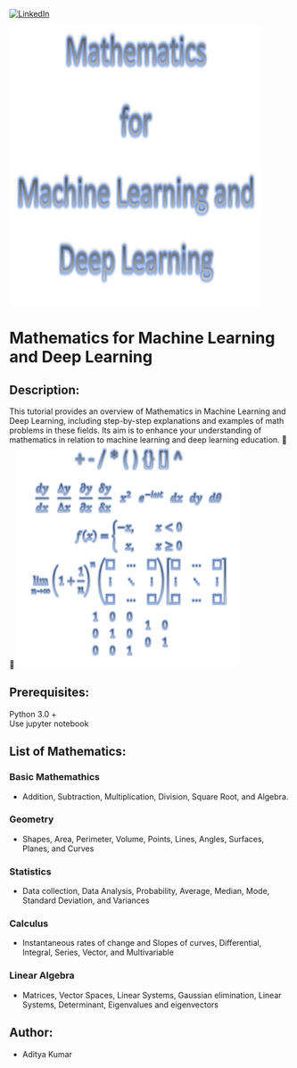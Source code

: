 
[![LinkedIn][linkedin-shield]][linkedin-url]
 

<!-- MARKDOWN LINKS & IMAGES -->
<!-- https://www.markdownguide.org/basic-syntax/#reference-style-links -->
[linkedin-shield]: https://img.shields.io/badge/-LinkedIn-black.svg?style=for-the-badge&logo=linkedin&colorB=555
[linkedin-url]: https://linkedin.com/in/adi-dom

<img src="Title.PNG"  height = "500" width = "450" class= "centerImage" >

# Mathematics for Machine Learning and Deep Learning

##  Description:    
This tutorial provides an overview of Mathematics in Machine Learning and Deep Learning, including step-by-step explanations and examples of math problems in these fields. Its aim is to enhance your understanding of mathematics in relation to machine learning and deep learning education. :symbols: :1234:
<img src="Title_Math.PNG" height = "400" width = "400" class="center" >

## Prerequisites:
Python 3.0 +  
Use jupyter notebook  

## List of Mathematics:
### Basic Mathemathics  
- Addition, Subtraction, Multiplication, Division, Square Root, and Algebra.
### Geometry  
- Shapes, Area, Perimeter, Volume, Points, Lines, Angles, Surfaces, Planes, and Curves
### Statistics 
- Data collection, Data Analysis, Probability, Average, Median, Mode, Standard Deviation, and Variances 
### Calculus  
- Instantaneous rates of change and Slopes of curves, Differential, Integral, Series, Vector, and Multivariable
### Linear Algebra  
- Matrices, Vector Spaces, Linear Systems,  Gaussian elimination, Linear Systems, Determinant, Eigenvalues and eigenvectors
##
## Author:  
* Aditya Kumar
